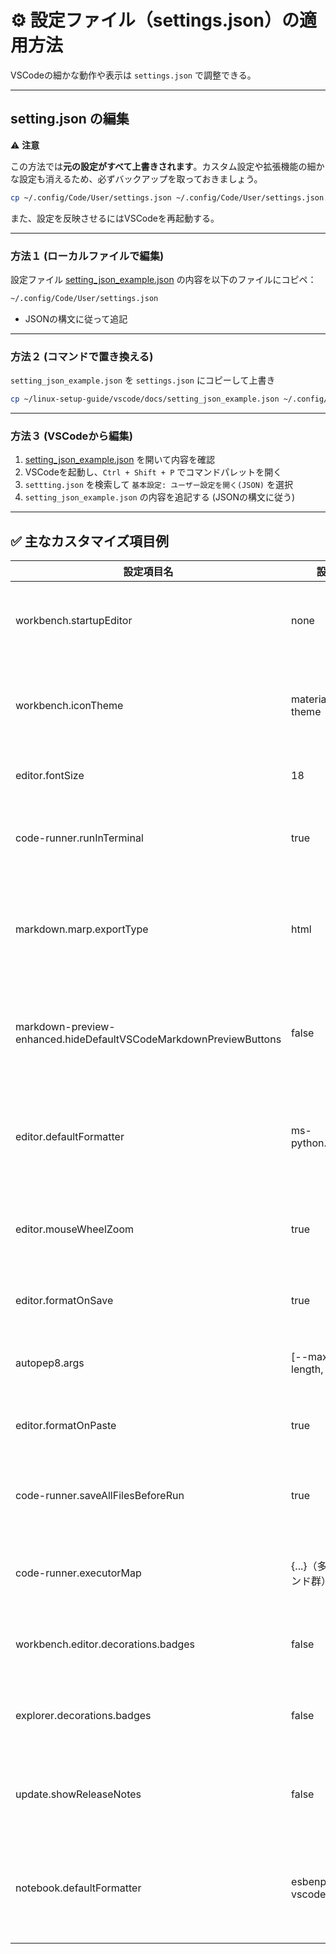 # ⚙️ 設定ファイル（settings.json）の適用方法

VSCodeの細かな動作や表示は `settings.json` で調整できる。

---

## setting.json の編集

⚠️ **注意**

この方法では**元の設定がすべて上書きされます**。カスタム設定や拡張機能の細かな設定も消えるため、必ずバックアップを取っておきましょう。

```bash
cp ~/.config/Code/User/settings.json ~/.config/Code/User/settings.json.bak
```

また、設定を反映させるにはVSCodeを再起動する。

---

### 方法１ (ローカルファイルで編集)

設定ファイル [setting_json_example.json](./setting_json_example.json) の内容を以下のファイルにコピペ：

```bash
~/.config/Code/User/settings.json
```

- JSONの構文に従って追記

---

### 方法２ (コマンドで置き換える)

`setting_json_example.json` を `settings.json` にコピーして上書き

```bash
cp ~/linux-setup-guide/vscode/docs/setting_json_example.json ~/.config/Code/User/settings.json
```

---

### 方法３ (VSCodeから編集)

1. [setting_json_example.json](./setting_json_example.json) を開いて内容を確認
2. VSCodeを起動し、`Ctrl + Shift + P` でコマンドパレットを開く
3. `settting.json` を検索して `基本設定: ユーザー設定を開く(JSON)` を選択
4. `setting_json_example.json` の内容を追記する (JSONの構文に従う)

---

## ✅ 主なカスタマイズ項目例



| 設定項目名                              | 設定例                        | 説明                                                            |
|------------------------------------------|-------------------------------|-----------------------------------------------------------------|
| workbench.startupEditor              | none                      | VSCode起動時にスタートページを表示しない                         |
| workbench.iconTheme                  | material-icon-theme        | アイコンテーマ（Material Icon Theme拡張を使用）                  |
| editor.fontSize                      | 18                          | エディタのフォントサイズ                                         |
| code-runner.runInTerminal            | true                        | Code Runnerでターミナル実行を有効化                              |
| markdown.marp.exportType             | html                      | Marp拡張でMarkdownスライドのデフォルト出力形式                   |
| markdown-preview-enhanced.hideDefaultVSCodeMarkdownPreviewButtons | false       | Markdown Preview Enhanced拡張で既定ボタンを隠さない              |
| editor.defaultFormatter              | ms-python.autopep8         | デフォルトフォーマッタをautopep8（Python用）に設定               |
| editor.mouseWheelZoom                | true                        | Ctrl+マウスホイールでエディタのズームを有効化                    |
| editor.formatOnSave                  | true                        | 保存時に自動でコードフォーマット                                 |
| autopep8.args                        | [--max-line-length, 150] | autopep8の最大行長を150に指定                                    |
| editor.formatOnPaste                 | true                        | 貼り付け時にも自動フォーマット                                   |
| code-runner.saveAllFilesBeforeRun    | true                        | Code Runnerで実行前に全ファイルを保存                            |
| code-runner.executorMap              | {...}（多言語コマンド群）   | 各言語ごとの実行コマンドをカスタマイズ                           |
| workbench.editor.decorations.badges  | false                       | エディタタブのバッジ装飾を非表示                                 |
| explorer.decorations.badges          | false                       | ファイルエクスプローラのバッジ装飾を非表示                       |
| update.showReleaseNotes              | false                       | アップデート後のリリースノート表示を無効化                        |
| notebook.defaultFormatter            | esbenp.prettier-vscode     | ノートブックセルの既定フォーマッタをPrettierに指定                |
